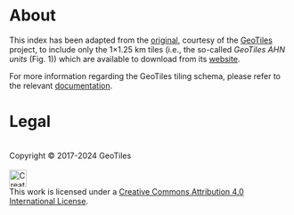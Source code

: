 # About

This index has been adapted from the [original](https://static.fwrite.org/2023/01/AHN_subunits_GeoTiles.zip), courtesy
of the [GeoTiles](https://weblog.fwrite.org/geotiles/) project, to include only the 1×1.25 km tiles (i.e., the so-called
*GeoTiles AHN units* (Fig. 1)) which are available to download from its [website](https://geotiles.citg.tudelft.nl/).

For more information regarding the GeoTiles tiling schema, please refer to the
relevant [documentation](https://weblog.fwrite.org/kaartbladen/).

# Legal

<br>
Copyright © 2017-2024 GeoTiles
<br>
<br>
<a rel="license" href="https://creativecommons.org/licenses/by/4.0/">
    <img alt="Creative Commons License" style="border-width:0; height: 31px" src="https://mirrors.creativecommons.org/presskit/buttons/88x31/svg/by.svg" />
</a>
<br>
This work is licensed under a <a rel="license" href="https://creativecommons.org/licenses/by/4.0/">Creative Commons Attribution 4.0 International License</a>.

